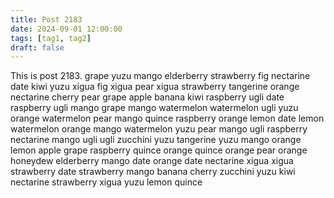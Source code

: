 ```yaml
---
title: Post 2183
date: 2024-09-01 12:00:00
tags: [tag1, tag2]
draft: false
---
```

This is post 2183.
grape
yuzu
mango
elderberry
strawberry
fig
nectarine
date
kiwi
yuzu
xigua
fig
xigua
pear
xigua
strawberry
tangerine
orange
nectarine
cherry
pear
grape
apple
banana
kiwi
raspberry
ugli
date
raspberry
ugli
mango
grape
mango
watermelon
watermelon
ugli
yuzu
orange
watermelon
pear
mango
quince
raspberry
orange
lemon
date
lemon
watermelon
orange
mango
watermelon
yuzu
pear
mango
ugli
raspberry
nectarine
mango
ugli
ugli
zucchini
yuzu
tangerine
yuzu
mango
orange
lemon
apple
grape
raspberry
quince
orange
quince
orange
pear
orange
honeydew
elderberry
mango
date
orange
date
nectarine
xigua
xigua
strawberry
date
strawberry
mango
banana
cherry
zucchini
yuzu
kiwi
nectarine
strawberry
xigua
yuzu
lemon
quince
